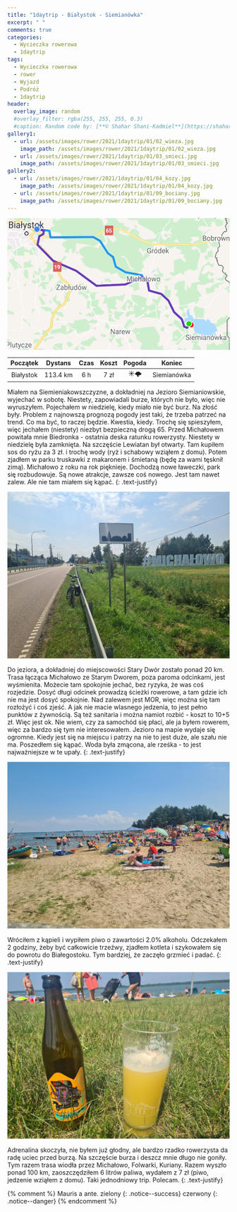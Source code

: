 ```yaml
---
title: "1daytrip - Białystok - Siemianówka"
excerpt: " "
comments: true
categories:
  - Wycieczka rowerowa
  - 1daytrip
tags:
  - Wycieczka rowerowa
  - rower
  - Wyjazd
  - Podróż
  - 1daytrip
header:
  overlay_image: random
  #overlay_filter: rgba(255, 255, 255, 0.3)
  #caption: Random code by: [**© Shahar Shani-Kadmiel**](https://shaharkadmiel.github.io)"
gallery1:
  - url: /assets/images/rower/2021/1daytrip/01/02_wieza.jpg
    image_path: /assets/images/rower/2021/1daytrip/01/02_wieza.jpg
  - url: /assets/images/rower/2021/1daytrip/01/03_smieci.jpg
    image_path: /assets/images/rower/2021/1daytrip/01/03_smieci.jpg
gallery2:
  - url: /assets/images/rower/2021/1daytrip/01/04_kozy.jpg
    image_path: /assets/images/rower/2021/1daytrip/01/04_kozy.jpg
  - url: /assets/images/rower/2021/1daytrip/01/09_bociany.jpg
    image_path: /assets/images/rower/2021/1daytrip/01/09_bociany.jpg
---
```

![mapka](/assets/images/rower/2021/1daytrip/01/mapka.png)

|Początek|Dystans|Czas|Koszt|Pogoda|Koniec|
|:---:|:---:|:---:|:---:|:---:|:---:|
|Białystok|113.4 km|6 h|7 zł|☀️🌩️|Siemianówka| 

Miałem na Siemieniakowszczyzne, a dokładniej na Jezioro Siemianiowskie, wyjechać w sobotę. Niestety, zapowiadali burze, których nie było, więc nie wyruszyłem. Pojechałem w niedzielę, kiedy miało nie być burz. Na złość były. Problem z najnowszą prognozą pogody jest taki, że trzeba patrzeć na trend. Co ma być, to raczej będzie. Kwestia, kiedy. Trochę się spieszyłem, więc jechałem (niestety) niezbyt bezpieczną drogą 65. Przed Michałowem powitała mnie Biedronka - ostatnia deska ratunku rowerzysty. Niestety w niedzielę była zamknięta. Na szczęście Lewiatan był otwarty. Tam kupiłem sos do ryżu za 3 zł. i trochę wody (ryż i schabowy wziąłem z domu). Potem zjadłem w parku truskawki z makaronem i śmietaną (będę za wami tęsknił zimą). Michałowo z roku na rok pięknieje. Dochodzą nowe ławeczki, park się rozbudowuje. Są nowe atrakcje, zawsze coś nowego. Jest tam nawet zalew. Ale nie tam miałem się kąpać. 
{: .text-justify}

![rower](/assets/images/rower/2021/1daytrip/01/01_michalowo.jpg)

Do jeziora, a dokładniej do miejscowości Stary Dwór zostało ponad 20 km. Trasa łącząca Michałowo ze Starym Dworem, poza paroma odcinkami, jest wyśmienita. Możecie tam spokojnie jechać, bez ryzyka, że was coś rozjedzie. Dosyć długi odcinek prowadzą ścieżki rowerowe, a tam gdzie ich nie ma jest dosyć spokojnie. Nad zalewem jest MOR, więc można się tam rozłożyć i coś zjeść. A jak nie macie wlasnego jedzenia, to jest pełno punktów z żywnością. Są też sanitaria i można namiot rozbić - koszt to 10+5 zł. Więc jest ok. Nie wiem, czy za samochód się płaci, ale ja byłem rowerem, więc za bardzo się tym nie interesowałem. Jezioro na mapie wydaje się ogromne. Kiedy jest się na miejscu i patrzy na nie to jest duże, ale szału nie ma. Poszedłem się kąpać. Woda była zmącona, ale rześka - to jest najważniejsze w te upały.
{: .text-justify}

![siemianowka](/assets/images/rower/2021/1daytrip/01/05_siemianowka.jpg)

Wróciłem z kąpieli i wypiłem piwo o zawartości 2.0% alkoholu. Odczekałem 2 godziny, żeby być całkowicie trzeźwy, zjadłem kotleta i szykowałem się do powrotu do Białegostoku. Tym bardziej, że zaczęło grzmieć i padać. 
{: .text-justify}

![piwo](/assets/images/rower/2021/1daytrip/01/07_piwo.jpg)

Adrenalina skoczyła, nie byłem już głodny, ale bardzo rzadko rowerzysta da radę uciec przed burzą. Na szczęście burza i deszcz mnie długo nie goniły. Tym razem trasa wiodła przez Michałowo, Folwarki, Kuriany. Razem wyszło ponad 100 km, zaoszczędziłem 6 litrów paliwa, wydałem z 7 zł (piwo, jedzenie wziąłem z domu). Taki jednodniowy trip. Polecam.
{: .text-justify}

<!--
{% include gallery1 %}
{% include gallery2 %} -->

{% comment %} 
Mauris a ante.
zielony
{: .notice--success}
czerwony
{: .notice--danger}
{% endcomment %}

